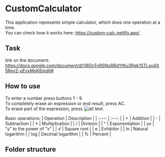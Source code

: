 # CustomCalculator

This application represents simple calculator, which does one operation at a time. \
You can check how it works here: https://custom-calc.netlify.app/

## Task

link on the document: https://docs.google.com/document/d/1j8DnTnRSNoRBdYtKu3Rgk1STLso4X5Rev2-oEyxMsK8/edit#

## How to use

To enter a number press buttons 1 - 9. \
To completely erase an expression or end result, press AC. \
To erase part of the expression, press ![alt text](https://img.icons8.com/ios-glyphs/12/ffffff/clear-symbol.png). 

Basic operations:
| Operation | Description |
| :---: | :---: |
| +  | Addition |
| - | Subtraction |
| *  | Multiplication |
| / | Division |
| ^  | Exponentiation |
| yx | "y" to the power of "x" |
| √  | Square root |
| e | Exhibitor |
| ln  | Natural logarithm |
| log | Decimal logarithm |
| %  | Percent |

## Folder structure